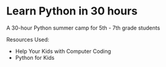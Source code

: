 # Learn Python in 30 hours
A 30-hour Python summer camp for 5th - 7th grade students 

Resources Used:
* Help Your Kids with Computer Coding
* Python for Kids
